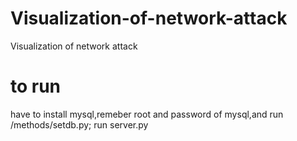 # Visualization-of-network-attack
Visualization of network attack

# to run
have to install mysql,remeber root and password of mysql,and run /methods/setdb.py;
run server.py
